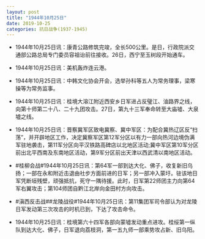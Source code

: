 ```yaml
---
layout: post
title: "1944年10月25日"
date: 2019-10-25
categories: 抗日战争(1937-1945)
---
```


<meta name="referrer" content="no-referrer" />

- 1944年10月25日讯：康青公路修筑完竣，全长500公里。是日，行政院派交通部公路总局专门委员容祖诒前往接收。26日，西宁至玉树段开始通车。 

- 1944年10月25日讯：美机轰炸连云港。 

- 1944年10月25日讯：中韩文化协会开会，选举孙科等五人为常务理事，梁寒操等为常务监事。 

- 1944年10月25日讯：桂境大溶江附近西安乡日军进占反璧江、油路界之线，向第十师第二十八、二十九团攻击。27日，第九十三军奉命转至大庙墟、大泉墟之线。 

- 1944年10月25日讯：晋察冀军区致电冀察、冀中军区：为配合冀热辽区反“扫荡”，并开辟地区工作，决定冀察军区第12军分区以有力一部向热河边境伪满军驻地袭击，第11军分区向平汉铁路高碑店以北地区活动;冀中军区第10军分区前出北平西南及东南地区活动，第9军分区前出天津以西武清以南地区活动。 

- #桂柳会战#1944年10月25日讯：第64军一部到达大化、佛子，收复新旧乌扬；一部在永和附近击退由社步方面前进的日军；另一部冲入蒙圩。驻该地日军凭断垣残壁，顽强抵抗，死守一隅待援。此时，日军第22师团主力向第64军右翼攻击；第104师团自黔江北岸向金田村方向攻击。 

- #滇西反击战##龙陵战役#1944年10月25日讯：第11集团军司令部认为对龙陵日军发动第三次攻击的时机已到，下达了攻击命令。 

- 1944年10月25日讯：桂境第六十四军各部向蒙墟发动重点进攻。桂绥第一纵队到达大化、佛子，日军退向荔枝洞，第一五九师一部乘势攻占新、旧乌阳。 

